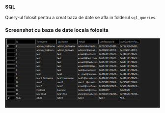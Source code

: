 ### SQL 

Query-ul folosit pentru a creat baza de date se afla in folderul `sql_queries`. <br/>

### Screenshot cu baza de date locala folosita

![Database locally created](https://github.com/Tehnologii-Web-FMI-UVT/web-tech-projects-campus-website/blob/main/database.png)
